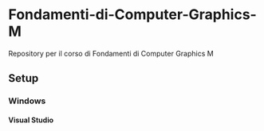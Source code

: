 # Fondamenti-di-Computer-Graphics-M
Repository per il corso di Fondamenti di Computer Graphics M


## Setup

### Windows
#### Visual Studio
